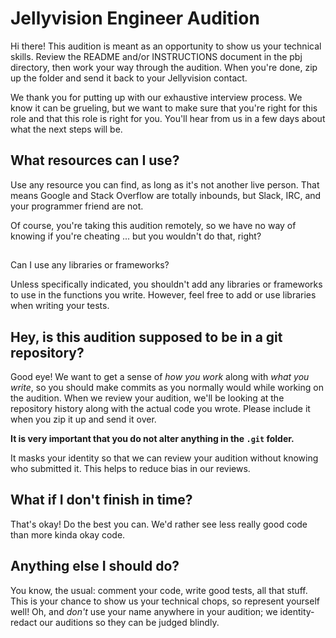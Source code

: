 # Jellyvision Engineer Audition



Hi there! This audition is meant as an opportunity to show us your technical skills. 
Review the README and/or INSTRUCTIONS document in the pbj directory, then work your way through the audition. 
When you're done, zip up the folder and send it back to your Jellyvision contact.



We thank you for putting up with our exhaustive interview process. We know it can be grueling, but we want to make sure that you're right
 for this role and that this role is right for you. You'll hear from us in a few days about what the next steps will be.



## What resources can I use?

Use any resource you can find, as long as it's not another live person. That means Google and Stack Overflow are totally inbounds, 
but Slack, IRC, and your programmer friend are not.



Of course, you're taking this audition remotely, so we have no way of knowing if you're cheating ... but you wouldn't do that, right?

## 

Can I use any libraries or frameworks?

Unless specifically indicated, you shouldn't add any libraries or frameworks to use in the functions you write.
However, feel free to add or use libraries when writing your tests.

## Hey, is this audition supposed to be in a git repository?


Good eye! We want to get a sense of *how you work* along with *what you write*, so you should make commits as you normally would 
while working on the audition. When we review your audition, we'll be looking at the repository history along with the actual code you wrote. 
Please include it when you zip it up and send it over.

**It is very important that you do not alter anything in the `.git` folder.** 

It masks your identity so that we can review your audition without knowing who submitted it. 
This helps to reduce bias in our reviews.



## What if I don't finish in time?
 That's okay! Do the best you can. 
We'd rather see less really good code than more kinda okay code.

## Anything else I should do?


You know, the usual: comment your code, write good tests, all that stuff. 
This is your chance to show us your technical chops, so represent yourself well! 
Oh, and *don't* use your name anywhere in your audition; 
we identity-redact our auditions so they can be judged blindly.

